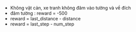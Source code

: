 - Không vật cản, xe tranh không đâm vào tường và về đích
- đâm tường : reward = -500
- reward = last_distance - distance
- reward = last_step - num_step
